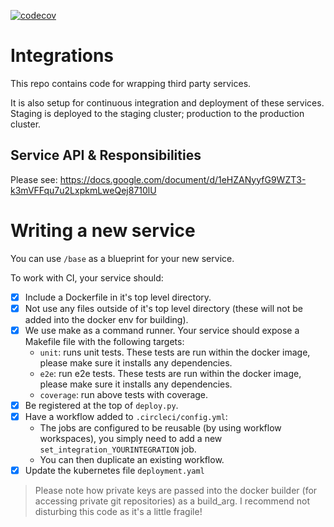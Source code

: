 [![codecov](https://codecov.io/gh/PassFort/integrations/branch/staging/graph/badge.svg?token=NGQIrOfkch)](https://codecov.io/gh/PassFort/integrations)

# Integrations

This repo contains code for wrapping third party services.

It is also setup for continuous integration and deployment of these services. Staging is deployed to the staging cluster; production to the production cluster.

## Service API & Responsibilities

Please see: https://docs.google.com/document/d/1eHZANyyfG9WZT3-k3mVFFqu7u2LxpkmLweQej8710lU

# Writing a new service

You can use `/base` as a blueprint for your new service.

To work with CI, your service should:

- [x] Include a Dockerfile in it's top level directory.
- [x] Not use any files outside of it's top level directory (these will not be added into the docker env for building).
- [x] We use make as a command runner. Your service should expose a Makefile file with the following targets:
    - `unit`: runs unit tests. These tests are run within the docker image, please make sure it installs any dependencies.
    - `e2e`: run e2e tests. These tests are run within the docker image, please make sure it installs any dependencies.
    - `coverage`: run above tests with coverage. 
- [x] Be registered at the top of `deploy.py`.
- [x] Have a workflow added to `.circleci/config.yml`:
    - The jobs are configured to be reusable (by using workflow workspaces), you simply need to add a new `set_integration_YOURINTEGRATION` job.
    - You can then duplicate an existing workflow.
- [x] Update the kubernetes file `deployment.yaml`

> Please note how private keys are passed into the docker builder (for accessing private git repositories) as a build_arg. I recommend not disturbing this code as it's a little fragile! 
